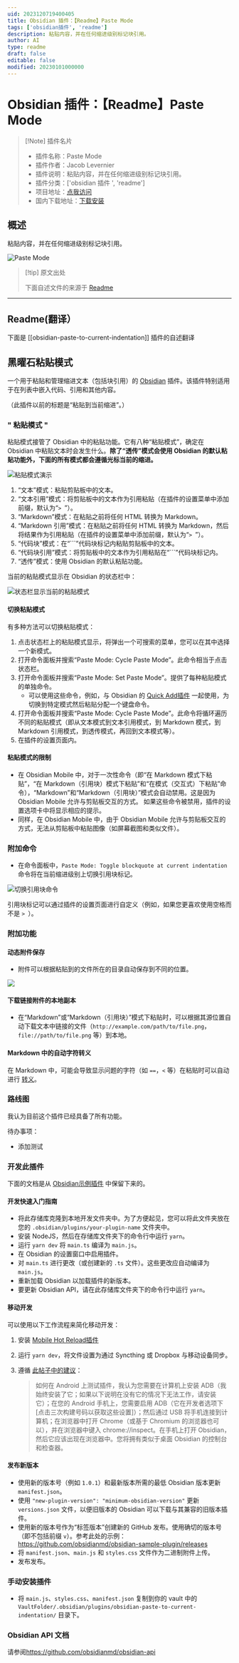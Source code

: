 ```yaml
---
uid: 2023120719400405
title: Obsidian 插件：【Readme】Paste Mode
tags: ['obsidian插件', 'readme']
description: 粘贴内容，并在任何缩进级别标记块引用。
author: AI
type: readme
draft: false
editable: false
modified: 20230101000000
---
```


# Obsidian 插件：【Readme】Paste Mode

> [!Note] 插件名片
> - 插件名称：Paste Mode
> - 插件作者：Jacob Levernier
> - 插件说明：粘贴内容，并在任何缩进级别标记块引用。
> - 插件分类：['obsidian 插件 ', 'readme']
> - 项目地址：[点我访问](https://github.com/jglev/obsidian-paste-mode)
> - 国内下载地址：[下载安装](https://pkmer.cn/products/plugin/pluginMarket/?obsidian-paste-to-current-indentation)

## 概述

粘贴内容，并在任何缩进级别标记块引用。

![Paste Mode](https://cdn.pkmer.cn/covers/obsidian-paste-to-current-indentation.gif!pkmer)

> [!tip] 原文出处
>
>下面自述文件的来源于 [Readme](https://ghproxy.net/https://raw.githubusercontent.com/jglev/obsidian-paste-mode/main/README.md)
>

---

## Readme(翻译）

下面是 [[obsidian-paste-to-current-indentation]] 插件的自述翻译

## 黑曜石粘贴模式

一个用于粘贴和管理缩进文本（包括块引用）的 [Obsidian](https://obsidian.md/) 插件。该插件特别适用于在列表中嵌入代码、引用和其他内容。

（此插件以前的标题是“粘贴到当前缩进”。）

### " 粘贴模式 "

粘贴模式接管了 Obsidian 中的粘贴功能。它有八种“粘贴模式”，确定在 Obsidian 中粘贴文本时会发生什么。**除了“透传”模式会使用 Obsidian 的默认粘贴功能外，下面的所有模式都会遵循光标当前的缩进。**

![粘贴模式演示](https://cdn.pkmer.cn/covers/obsidian-paste-to-current-indentation_2_0.gif!pkmer)

1. “文本”模式：粘贴剪贴板中的文本。
2. “文本引用”模式：将剪贴板中的文本作为引用粘贴（在插件的设置菜单中添加前缀，默认为“`> `”）。
3. “Markdown”模式：在粘贴之前将任何 HTML 转换为 Markdown。
4. “Markdown 引用”模式：在粘贴之前将任何 HTML 转换为 Markdown，然后将结果作为引用粘贴（在插件的设置菜单中添加前缀，默认为“`> `”）。
5. “代码块”模式：在“\`\`\`”代码块标记内粘贴剪贴板中的文本。
6. “代码块引用”模式：将剪贴板中的文本作为引用粘贴在“\`\`\`”代码块标记内。
7. “透传”模式：使用 Obsidian 的默认粘贴功能。

当前的粘贴模式显示在 Obsidian 的状态栏中：

![状态栏显示当前的粘贴模式](https://cdn.pkmer.cn/covers/obsidian-paste-to-current-indentation_2_1.png!pkmer)

#### 切换粘贴模式

有多种方法可以切换粘贴模式：

1. 点击状态栏上的粘贴模式显示，将弹出一个可搜索的菜单，您可以在其中选择一个新模式。
2. 打开命令面板并搜索“Paste Mode: Cycle Paste Mode”。此命令相当于点击状态栏。
3. 打开命令面板并搜索“Paste Mode: Set Paste Mode”。提供了每种粘贴模式的单独命令。
   - 可以使用这些命令，例如，与 Obsidian 的 [Quick Add插件](https://github.com/chhoumann/quickadd/blob/master/docs/Choices/MacroChoice.md) 一起使用，为切换到特定模式然后粘贴分配一个键盘命令。
4. 打开命令面板并搜索“Paste Mode: Cycle Paste Mode”。此命令将循环遍历不同的粘贴模式（即从文本模式到文本引用模式，到 Markdown 模式，到 Markdown 引用模式，到透传模式，再回到文本模式等）。
5. 在插件的设置页面内。

#### 粘贴模式的限制

- 在 Obsidian Mobile 中，对于一次性命令（即“在 Markdown 模式下粘贴”，“在 Markdown（引用块）模式下粘贴”和“在模式（交互式）下粘贴”命令），“Markdown”和“Markdown（引用块）”模式会自动禁用。这是因为 Obsidian Mobile 允许与剪贴板交互的方式。
   如果这些命令被禁用，插件的设置选项卡中将显示相应的提示。
- 同样，在 Obsidian Mobile 中，由于 Obsidian Mobile 允许与剪贴板交互的方式，无法从剪贴板中粘贴图像（如屏幕截图和类似文件）。

### 附加命令

- 在命令面板中，`Paste Mode: Toggle blockquote at current indentation` 命令将在当前缩进级别上切换引用块标记。

![切换引用块命令](https://cdn.pkmer.cn/covers/obsidian-paste-to-current-indentation_2_2.gif!pkmer)

引用块标记可以通过插件的设置页面进行自定义（例如，如果您更喜欢使用空格而不是 `> `）。

### 附加功能

#### 动态附件保存

- 附件可以根据粘贴到的文件所在的目录自动保存到不同的位置。

![](https://cdn.pkmer.cn/covers/obsidian-paste-to-current-indentation_2_3.png!pkmer)

#### 下载链接附件的本地副本

- 在“Markdown”或“Markdown（引用块）”模式下粘贴时，可以根据其源位置自动下载文本中链接的文件（`http://example.com/path/to/file.png`，`file://path/to/file.png` 等）到本地。

#### Markdown 中的自动字符转义

在 Markdown 中，可能会导致显示问题的字符（如 `==`，`<` 等）在粘贴时可以自动进行 [转义](https://www.markdownguide.org/basic-syntax/#characters-you-can-escape)。

### 路线图

我认为目前这个插件已经具备了所有功能。

待办事项：

- 添加测试

### 开发此插件

下面的文档是从 [Obsidian示例插件](https://github.com/obsidianmd/obsidian-sample-plugin) 中保留下来的。

#### 开发快速入门指南

- 将此存储库克隆到本地开发文件夹中。为了方便起见，您可以将此文件夹放在您的 `.obsidian/plugins/your-plugin-name` 文件夹中。
- 安装 NodeJS，然后在存储库文件夹下的命令行中运行 `yarn`。
- 运行 `yarn dev` 将 `main.ts` 编译为 `main.js`。
- 在 Obsidian 的设置窗口中启用插件。
- 对 `main.ts` 进行更改（或创建新的 `.ts` 文件）。这些更改应自动编译为 `main.js`。
- 重新加载 Obsidian 以加载插件的新版本。
- 要更新 Obsidian API，请在此存储库文件夹下的命令行中运行 `yarn`。

#### 移动开发

可以使用以下工作流程来简化移动开发：

1. 安装 [Mobile Hot Reload插件](https://github.com/pjeby/hot-reload)
2. 运行 `yarn dev`，将文件设置为通过 Syncthing 或 Dropbox 与移动设备同步。
3. 遵循 [此帖子中的建议](https://forum.obsidian.md/t/debugging-obsidian-mobile-plugins/20913)：

    > 如何在 Android 上测试插件，我认为您需要在计算机上安装 ADB（我始终安装了它；如果以下说明在没有它的情况下无法工作，请安装它）；在您的 Android 手机上，您需要启用 ADB（它在开发者选项下 [点击三次构建号码以获取这些设置]）；然后通过 USB 将手机连接到计算机；在浏览器中打开 Chrome（或基于 Chromium 的浏览器也可以），并在浏览器中键入 chrome://inspect。在手机上打开 Obsidian，然后它应该出现在浏览器中。您将拥有类似于桌面 Obsidian 的控制台和检查器。

#### 发布新版本

- 使用新的版本号（例如 `1.0.1`）和最新版本所需的最低 Obsidian 版本更新 `manifest.json`。
- 使用 `"new-plugin-version": "minimum-obsidian-version"` 更新 `versions.json` 文件，以便旧版本的 Obsidian 可以下载与其兼容的旧版本插件。
- 使用新的版本号作为“标签版本”创建新的 GitHub 发布。使用确切的版本号（即不包括前缀 `v`）。参考此处的示例：<https://github.com/obsidianmd/obsidian-sample-plugin/releases>
- 将 `manifest.json`、`main.js` 和 `styles.css` 文件作为二进制附件上传。
- 发布发布。

### 手动安装插件

- 将 `main.js`、`styles.css`、`manifest.json` 复制到你的 vault 中的 `VaultFolder/.obsidian/plugins/obsidian-paste-to-current-indentation/` 目录下。

### Obsidian API 文档

请参阅<https://github.com/obsidianmd/obsidian-api>
